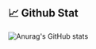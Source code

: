 
## 📈 Github Stat

![Anurag's GitHub stats](https://github-readme-stats.vercel.app/api?username=Meen-Anusak&show_icons=true&theme=dracula)
